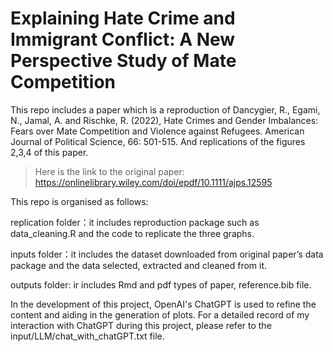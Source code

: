 # Explaining Hate Crime and Immigrant Conflict: A New Perspective Study of Mate Competition

This repo includes a paper which is a reproduction of Dancygier, R., Egami, N., Jamal, A. and Rischke, R. (2022), Hate Crimes and Gender Imbalances: Fears over Mate Competition and Violence against Refugees. American Journal of Political Science, 66: 501-515. And replications of the figures 2,3,4 of this paper.

> Here is the link to the original paper: <https://onlinelibrary.wiley.com/doi/epdf/10.1111/ajps.12595>

This repo is organised as follows:

replication folder：it includes reproduction package such as data_cleaning.R and the code to replicate the three graphs.

inputs folder：it includes the dataset downloaded from original paper’s data package and the data selected, extracted and cleaned from it.

outputs folder: ir includes Rmd and pdf types of paper, reference.bib file.

In the development of this project, OpenAI's ChatGPT is used to refine the content and aiding in the generation of plots. For a detailed record of my interaction with ChatGPT during this project, please refer to the input/LLM/chat_with_chatGPT.txt file.

